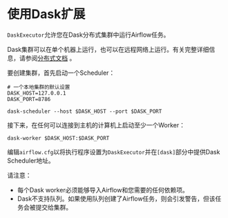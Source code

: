 # 使用Dask扩展

`DaskExecutor`允许您在Dask分布式集群中运行Airflow任务。

Dask集群可以在单个机器上运行，也可以在远程网络上运行。有关完整详细信息，请参阅[分布式文档](https://distributed.readthedocs.io/) 。

要创建集群，首先启动一个Scheduler：

```
# 一个本地集群的默认设置
DASK_HOST=127.0.0.1
DASK_PORT=8786

dask-scheduler --host $DASK_HOST --port $DASK_PORT
```

接下来，在任何可以连接到主机的计算机上启动至少一个Worker：

```
dask-worker $DASK_HOST:$DASK_PORT
```

编辑`airflow.cfg`以将执行程序设置为`DaskExecutor`并在`[dask]`部分中提供Dask Scheduler地址。

请注意：

* 每个Dask worker必须能够导入Airflow和您需要的任何依赖项。
* Dask不支持队列。如果使用队列创建了Airflow任务，则会引发警告，但该任务会被提交给集群。
